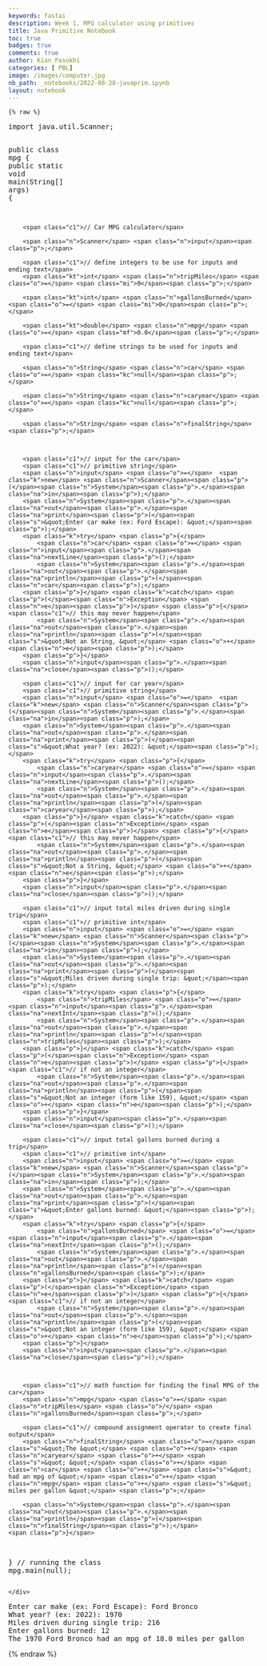 ```yaml
---
keywords: fastai
description: Week 1, MPG calculator using primitives
title: Java Primitive Notebook
toc: true
badges: true
comments: true
author: Kian Pasokhi
categories: [ PBL]
image: /images/computer.jpg
nb_path: _notebooks/2022-08-28-javaprim.ipynb
layout: notebook
---
```


<!--
#################################################
### THIS FILE WAS AUTOGENERATED! DO NOT EDIT! ###
#################################################
# file to edit: _notebooks/2022-08-28-javaprim.ipynb
-->

<div class="container" id="notebook-container">
        
    {% raw %}
    
<div class="cell border-box-sizing code_cell rendered">
<div class="input">

<div class="inner_cell">
    <div class="input_area">
<div class=" highlight hl-java"><pre><span></span><span class="kn">import</span> <span class="nn">java.util.Scanner</span><span class="p">;</span>

<span class="kd">public</span> <span class="kd">class</span> <span class="nc">mpg</span> <span class="p">{</span>
    <span class="kd">public</span> <span class="kd">static</span> <span class="kt">void</span> <span class="nf">main</span><span class="p">(</span><span class="n">String</span><span class="o">[]</span> <span class="n">args</span><span class="p">)</span> <span class="p">{</span>    

        <span class="c1">// Car MPG calculator</span>

        <span class="n">Scanner</span> <span class="n">input</span><span class="p">;</span>

        <span class="c1">// define integers to be use for inputs and ending text</span>
        <span class="kt">int</span> <span class="n">tripMiles</span> <span class="o">=</span> <span class="mi">0</span><span class="p">;</span>

        <span class="kt">int</span> <span class="n">gallonsBurned</span> <span class="o">=</span> <span class="mi">0</span><span class="p">;</span>

        <span class="kt">double</span> <span class="n">mpg</span> <span class="o">=</span> <span class="mf">0.0</span><span class="p">;</span>

        <span class="c1">// define strings to be used for inputs and ending text</span>
        
        <span class="n">String</span> <span class="n">car</span> <span class="o">=</span> <span class="kc">null</span><span class="p">;</span>

        <span class="n">String</span> <span class="n">caryear</span> <span class="o">=</span> <span class="kc">null</span><span class="p">;</span>

        <span class="n">String</span> <span class="n">finalString</span><span class="p">;</span>
        
       

        <span class="c1">// input for the car</span>
        <span class="c1">// primitive string</span>
        <span class="n">input</span> <span class="o">=</span>  <span class="k">new</span> <span class="n">Scanner</span><span class="p">(</span><span class="n">System</span><span class="p">.</span><span class="na">in</span><span class="p">);</span>
        <span class="n">System</span><span class="p">.</span><span class="na">out</span><span class="p">.</span><span class="na">print</span><span class="p">(</span><span class="s">&quot;Enter car make (ex: Ford Escape): &quot;</span><span class="p">);</span>
        <span class="k">try</span> <span class="p">{</span>
            <span class="n">car</span> <span class="o">=</span> <span class="n">input</span><span class="p">.</span><span class="na">nextLine</span><span class="p">();</span>
            <span class="n">System</span><span class="p">.</span><span class="na">out</span><span class="p">.</span><span class="na">println</span><span class="p">(</span><span class="n">car</span><span class="p">);</span>
        <span class="p">}</span> <span class="k">catch</span> <span class="p">(</span><span class="n">Exception</span> <span class="n">e</span><span class="p">)</span> <span class="p">{</span> <span class="c1">// this may never happen</span>
            <span class="n">System</span><span class="p">.</span><span class="na">out</span><span class="p">.</span><span class="na">println</span><span class="p">(</span><span class="s">&quot;Not an String, &quot;</span> <span class="o">+</span> <span class="n">e</span><span class="p">);</span>
        <span class="p">}</span>
        <span class="n">input</span><span class="p">.</span><span class="na">close</span><span class="p">();</span>

        <span class="c1">// input for car year</span>
        <span class="c1">// primitive string</span>
        <span class="n">input</span> <span class="o">=</span>  <span class="k">new</span> <span class="n">Scanner</span><span class="p">(</span><span class="n">System</span><span class="p">.</span><span class="na">in</span><span class="p">);</span>
        <span class="n">System</span><span class="p">.</span><span class="na">out</span><span class="p">.</span><span class="na">print</span><span class="p">(</span><span class="s">&quot;What year? (ex: 2022): &quot;</span><span class="p">);</span>
        <span class="k">try</span> <span class="p">{</span>
            <span class="n">caryear</span> <span class="o">=</span> <span class="n">input</span><span class="p">.</span><span class="na">nextLine</span><span class="p">();</span>
            <span class="n">System</span><span class="p">.</span><span class="na">out</span><span class="p">.</span><span class="na">println</span><span class="p">(</span><span class="n">caryear</span><span class="p">);</span>
        <span class="p">}</span> <span class="k">catch</span> <span class="p">(</span><span class="n">Exception</span> <span class="n">e</span><span class="p">)</span> <span class="p">{</span> <span class="c1">// this may never happen</span>
            <span class="n">System</span><span class="p">.</span><span class="na">out</span><span class="p">.</span><span class="na">println</span><span class="p">(</span><span class="s">&quot;Not a String, &quot;</span> <span class="o">+</span> <span class="n">e</span><span class="p">);</span>
        <span class="p">}</span>
        <span class="n">input</span><span class="p">.</span><span class="na">close</span><span class="p">();</span>
        
        <span class="c1">// input total miles driven during single trip</span>
        <span class="c1">// primitive int</span>
        <span class="n">input</span> <span class="o">=</span> <span class="k">new</span> <span class="n">Scanner</span><span class="p">(</span><span class="n">System</span><span class="p">.</span><span class="na">in</span><span class="p">);</span>
        <span class="n">System</span><span class="p">.</span><span class="na">out</span><span class="p">.</span><span class="na">print</span><span class="p">(</span><span class="s">&quot;Miles driven during single trip: &quot;</span><span class="p">);</span>
        <span class="k">try</span> <span class="p">{</span>
            <span class="n">tripMiles</span> <span class="o">=</span> <span class="n">input</span><span class="p">.</span><span class="na">nextInt</span><span class="p">();</span>
            <span class="n">System</span><span class="p">.</span><span class="na">out</span><span class="p">.</span><span class="na">println</span><span class="p">(</span><span class="n">tripMiles</span><span class="p">);</span>
        <span class="p">}</span> <span class="k">catch</span> <span class="p">(</span><span class="n">Exception</span> <span class="n">e</span><span class="p">)</span> <span class="p">{</span>  <span class="c1">// if not an integer</span>
            <span class="n">System</span><span class="p">.</span><span class="na">out</span><span class="p">.</span><span class="na">println</span><span class="p">(</span><span class="s">&quot;Not an integer (form like 159), &quot;</span> <span class="o">+</span> <span class="n">e</span><span class="p">);</span>
        <span class="p">}</span>
        <span class="n">input</span><span class="p">.</span><span class="na">close</span><span class="p">();</span>
        
        <span class="c1">// input total gallons burned during a trip</span>
        <span class="c1">// primitive int</span>
        <span class="n">input</span> <span class="o">=</span> <span class="k">new</span> <span class="n">Scanner</span><span class="p">(</span><span class="n">System</span><span class="p">.</span><span class="na">in</span><span class="p">);</span>
        <span class="n">System</span><span class="p">.</span><span class="na">out</span><span class="p">.</span><span class="na">print</span><span class="p">(</span><span class="s">&quot;Enter gallons burned: &quot;</span><span class="p">);</span>
        <span class="k">try</span> <span class="p">{</span>
            <span class="n">gallonsBurned</span> <span class="o">=</span> <span class="n">input</span><span class="p">.</span><span class="na">nextInt</span><span class="p">();</span>
            <span class="n">System</span><span class="p">.</span><span class="na">out</span><span class="p">.</span><span class="na">println</span><span class="p">(</span><span class="n">gallonsBurned</span><span class="p">);</span>
        <span class="p">}</span> <span class="k">catch</span> <span class="p">(</span><span class="n">Exception</span> <span class="n">e</span><span class="p">)</span> <span class="p">{</span>  <span class="c1">// if not an integer</span>
            <span class="n">System</span><span class="p">.</span><span class="na">out</span><span class="p">.</span><span class="na">println</span><span class="p">(</span><span class="s">&quot;Not an integer (form like 159), &quot;</span> <span class="o">+</span> <span class="n">e</span><span class="p">);</span>
        <span class="p">}</span>
        <span class="n">input</span><span class="p">.</span><span class="na">close</span><span class="p">();</span>


        
        <span class="c1">// math function for finding the final MPG of the car</span>
        <span class="n">mpg</span> <span class="o">=</span> <span class="n">tripMiles</span> <span class="o">/</span> <span class="n">gallonsBurned</span><span class="p">;</span> 

        <span class="c1">// compound assignment operator to create final output</span>
        <span class="n">finalString</span> <span class="o">=</span> <span class="s">&quot;The &quot;</span> <span class="o">+</span> <span class="n">caryear</span> <span class="o">+</span> <span class="s">&quot; &quot;</span> <span class="o">+</span> <span class="n">car</span> <span class="o">+</span> <span class="s">&quot; had an mpg of &quot;</span> <span class="o">+</span> <span class="n">mpg</span> <span class="o">+</span> <span class="s">&quot; miles per gallon &quot;</span> <span class="p">;</span>

        <span class="n">System</span><span class="p">.</span><span class="na">out</span><span class="p">.</span><span class="na">println</span><span class="p">(</span><span class="n">finalString</span><span class="p">);</span> 
    <span class="p">}</span>
<span class="p">}</span>
<span class="c1">// running the class</span>
<span class="n">mpg</span><span class="p">.</span><span class="na">main</span><span class="p">(</span><span class="kc">null</span><span class="p">);</span>
</pre></div>

    </div>
</div>
</div>

<div class="output_wrapper">
<div class="output">

<div class="output_area">

<div class="output_subarea output_stream output_stdout output_text">
<pre>Enter car make (ex: Ford Escape): Ford Bronco
What year? (ex: 2022): 1970
Miles driven during single trip: 216
Enter gallons burned: 12
The 1970 Ford Bronco had an mpg of 18.0 miles per gallon 
</pre>
</div>
</div>

</div>
</div>

</div>
    {% endraw %}

</div>
 

